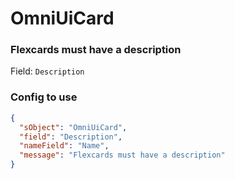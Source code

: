 # OmniUiCard
### Flexcards must have a description
Field: `Description`

### Config to use
```json
{
  "sObject": "OmniUiCard",
  "field": "Description",
  "nameField": "Name",
  "message": "Flexcards must have a description"
}
```
